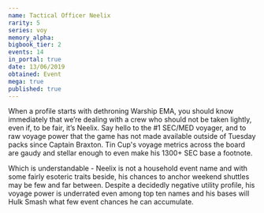```yaml
---
name: Tactical Officer Neelix
rarity: 5
series: voy
memory_alpha:
bigbook_tier: 2
events: 14
in_portal: true
date: 13/06/2019
obtained: Event
mega: true
published: true
---
```


When a profile starts with dethroning Warship EMA, you should know immediately that we’re dealing with a crew who should not be taken lightly, even if, to be fair, it’s Neelix. Say hello to the #1 SEC/MED voyager, and to raw voyage power that the game has not made available outside of Tuesday packs since Captain Braxton. Tin Cup's voyage metrics across the board are gaudy and stellar enough to even make his 1300+ SEC base a footnote.

Which is understandable - Neelix is not a household event name and with some fairly esoteric traits beside, his chances to anchor weekend shuttles may be few and far between. Despite a decidedly negative utility profile, his voyage power is underrated even among top ten names and his bases will Hulk Smash what few event chances he can accumulate.
